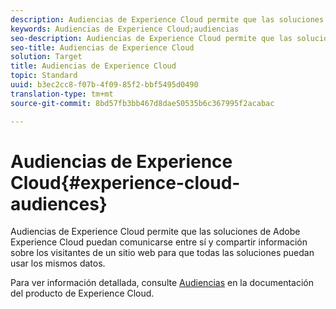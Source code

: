 ```yaml
---
description: Audiencias de Experience Cloud permite que las soluciones de Adobe Experience Cloud puedan comunicarse entre sí y compartir información sobre los visitantes de un sitio web para que todas las soluciones puedan usar los mismos datos.
keywords: Audiencias de Experience Cloud;audiencias
seo-description: Audiencias de Experience Cloud permite que las soluciones de Adobe Experience Cloud puedan comunicarse entre sí y compartir información sobre los visitantes de un sitio web para que todas las soluciones puedan usar los mismos datos.
seo-title: Audiencias de Experience Cloud
solution: Target
title: Audiencias de Experience Cloud
topic: Standard
uuid: b3ec2cc8-f07b-4f09-85f2-bbf5495d0490
translation-type: tm+mt
source-git-commit: 8bd57fb3bb467d8dae50535b6c367995f2acabac

---
```



# Audiencias de Experience Cloud{#experience-cloud-audiences}

Audiencias de Experience Cloud permite que las soluciones de Adobe Experience Cloud puedan comunicarse entre sí y compartir información sobre los visitantes de un sitio web para que todas las soluciones puedan usar los mismos datos.

Para ver información detallada, consulte [Audiencias](https://marketing.adobe.com/resources/help/en_US/mcloud/audience_library.html) en la documentación del producto de Experience Cloud.
